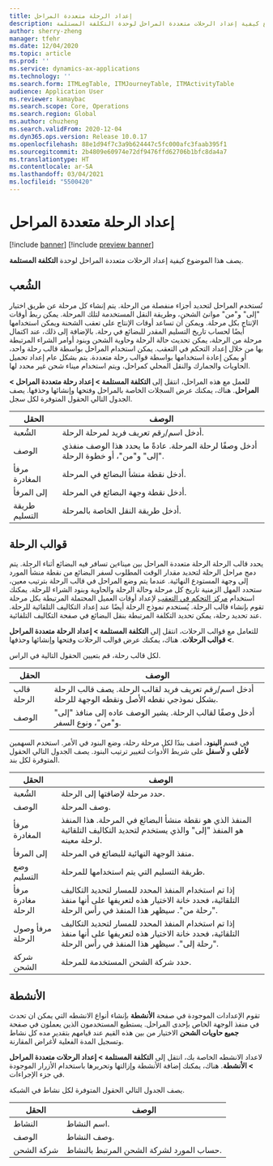 ```yaml
---
title: إعداد الرحلة متعددة المراحل
description: يصف هذا الموضوع كيفية إعداد الرحلات متعددة المراحل لوحدة التكلفة المستلمة.
author: sherry-zheng
manager: tfehr
ms.date: 12/04/2020
ms.topic: article
ms.prod: ''
ms.service: dynamics-ax-applications
ms.technology: ''
ms.search.form: ITMLegTable, ITMJourneyTable, ITMActivityTable
audience: Application User
ms.reviewer: kamaybac
ms.search.scope: Core, Operations
ms.search.region: Global
ms.author: chuzheng
ms.search.validFrom: 2020-12-04
ms.dyn365.ops.version: Release 10.0.17
ms.openlocfilehash: 88e1d94f7c3a9b624447c5fc000afc3faab395f1
ms.sourcegitcommit: 2b4809e60974e72df9476ffd62706b1bfc8da4a7
ms.translationtype: HT
ms.contentlocale: ar-SA
ms.lasthandoff: 03/04/2021
ms.locfileid: "5500420"
---
```

# <a name="multi-leg-journey-setup"></a>إعداد الرحلة متعددة المراحل

[!include [banner](../../includes/banner.md)]
[!include [preview banner](../includes/preview-banner.md)]

يصف هذا الموضوع كيفية إعداد الرحلات متعددة المراحل لوحدة **التكلفة المستلمة**.

## <a name="legs"></a>الشُعب‬

تُستخدم المراحل لتحديد أجزاء منفصلة من الرحلة. يتم إنشاء كل مرحلة عن طريق اختيار "إلى" و"من" موانئ الشحن، وطريقة النقل المستخدمة لتلك المرحلة. يمكن ربط أوقات الإنتاج بكل مرحلة. ويمكن أن تساعد أوقات الإنتاج على تعقب الشحنة ويمكن استخدامها أيضًا لحساب تاريخ التسليم المقدر للبضائع في رحلة. بالإضافة إلى ذلك، عند اكتمال مرحلة من الرحلة، يمكن تحديث حالة الرحلة وحاوية الشحن وبنود أوامر الشراء المرتبطة بها من خلال إعداد التحكم في التعقب. يمكن استخدام المراحل بواسطة قالب رحلة واحد، أو يمكن إعادة استخدامها بواسطة قوالب رحلة متعددة. يتم بشكل عام إعداد تحميل الحاويات والجمارك والنقل المحلي كمراحل، ويتم استخدام ميناء شحن غير محدد لها.

للعمل مع هذه المراحل، انتقل إلى **التكلفة المستلمة \> إعداد رحلة متعددة المراحل \> المراحل**. هناك، يمكنك عرض السجلات الخاصة بالمراحل وفتحها وإنشائها وحذفها. يصف الجدول التالي الحقول المتوفرة لكل سجل.

| الحقل | الوصف |
|---|---|
| الشُعبة | أدخل اسم/رقم تعريف فريد لمرحلة الرحلة. |
| الوصف | أدخل وصفًا لرحلة المرحلة. عادةً ما يحدد هذا الوصف منفذي "إلى" و"من"، أو خطوة الرحلة. |
| مرفأ المغادرة | أدخل نقطة منشأ البضائع في المرحلة. |
| إلى المرفأ | أدخل نقطة وجهة البضائع في المرحلة. |
| طريقة التسليم | أدخل طريقة النقل الخاصة بالمرحلة. |

## <a name="journey-templates"></a>قوالب الرحلة

يحدد قالب الرحلة الرحلة متعددة المراحل بين ميناءين تسافر فيه البضائع أثناء الرحلة. يتم دمج مراحل الرحلة لتحديد مقدار الوقت المطلوب لسفر البضائع من نقطة منشأ المورد إلى وجهة المستودع النهائية. عندما يتم وضع المراحل في قالب الرحلة بترتيب معين، ستحدد المهل الزمنية تاريخ كل مرحلة وحالة الرحلة والحاوية وبنود الشراء للرحلة. يمكنك استخدام [مركز التحكم في التعقب](delivery-information-setup.md) لإعداد أوقات العميل المحتملة المرتبطة بكل مرحلة تقوم بإنشاء قالب الرحلة. يُستخدم نموذج الرحلة أيضًا عند إعداد التكاليف التلقائية للرحلة. عند تحديد رحلة، يمكن تحديد التكلفة المرتبطة بنقل البضائع في صفحة التكاليف التلقائية.

للتعامل مع قوالب الرحلات، انتقل إلى **التكلفة المستلمة \> إعداد الرحلة متعددة المراحل \> قوالب الرحلات**. هناك، يمكنك عرض قوالب الرحلات وفتحها وإنشائها وحذفها.

لكل قالب رحلة، قم بتعيين الحقول التالية في الراس.

| الحقل | الوصف |
|---|---|
| قالب الرحلة | أدخل اسم/رقم تعريف فريد لقالب الرحلة. يصف قالب الرحلة بشكل نموذجي نقطه الأصل ونقطه الوجهة للرحلة. |
| الوصف | أدخل وصفًا لقالب الرحلة. يشير الوصف عاده إلى منافذ "إلى" و"من"، ونوع السفر. |

في قسم **البنود**، أضف بندًا لكل مرحلة رحلة، وضع البنود في الأمر. استخدم السهمين **لأعلى** و **لأسفل** على شريط الأدوات لتغيير ترتيب البنود. يصف الجدول التالي الحقول المتوفرة لكل بند.

| الحقل | الوصف |
|---|---|
| الشُعبة | حدد مرحلة لإضافتها إلى الرحلة. |
| الوصف | وصف المرحلة. |
| مرفأ المغادرة | المنفذ الذي هو نقطة منشأ البضائع في المرحلة. هذا المنفذ هو المنفذ "إلى" والذي يستخدم لتحديد التكاليف التلقائية لرحلة معينه. |
| إلى المرفأ | منفذ الوجهة النهائية للبضائع في المرحلة. |
| وضع التسليم | طريقة التسليم التي يتم استخدامها للمرحلة. |
| مرفأ مغادرة الرحلة | إذا تم استخدام المنفذ المحدد للمسار لتحديد التكاليف التلقائية، فحدد خانة الاختيار هذه لتعريفها على أنها منفذ "رحلة من". سيظهر هذا المنفذ في رأس الرحلة. |
| مرفأ وصول الرحلة | إذا تم استخدام المنفذ المحدد للمسار لتحديد التكاليف التلقائية، فحدد خانة الاختيار هذه لتعريفها على أنها منفذ "رحلة إلى". سيظهر هذا المنفذ في رأس الرحلة. |
| شركة الشحن | حدد شركة الشحن المستخدمة للمرحلة. |

## <a name="activities"></a>الأنشطة

تقوم الإعدادات الموجودة في صفحة **الأنشطة** بإنشاء أنواع الانشطه التي يمكن ان تحدث في منفذ الوجهة الخاص بإحدى المراحل. يستطيع المستخدمون الذين يعملون في صفحة **جميع حاويات الشحن** الاختيار من بين هذه القيم عند قيامهم بتقدير مده كل نشاط وتسجيل المدة الفعلية لأغراض المقارنة.

لاعداد الانشطه الخاصة بك، انتقل إلى **التكلفة المستلمة \> إعداد الرحلات متعددة المراحل \> الأنشطة**. هناك، يمكنك إضافة الأنشطة وإزالتها وتحريرها باستخدام الأزرار الموجودة في جزء الإجراءات.

يصف الجدول التالي الحقول المتوفرة لكل نشاط في الشبكة.

| الحقل | الوصف |
|---|---|
| النشاط | اسم النشاط. |
| الوصف | وصف النشاط. |
| شركة الشحن | حساب المورد لشركة الشحن المرتبط بالنشاط. |

